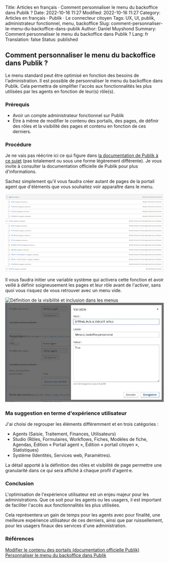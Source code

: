 Title: Articles en français · Comment personnaliser le menu du backoffice dans Publik ?
Date: 2022-10-16 11:27
Modified: 2022-10-16 11:27
Category: Articles en français · Publik · Le connecteur citoyen
Tags: UX, UI, publik, administrateur fonctionnel, menu, backoffice
Slug: comment-personnaliser-le-menu-du-backoffice-dans-publik
Author: Daniel Muyshond
Summary: Comment personnaliser le menu du backoffice dans Publik ?
Lang: fr
Translation: false
Status: published

## Comment personnaliser le menu du backoffice dans Publik ?

Le menu standard peut être optimisé en fonction des besoins de l'administration. Il est possible de personnaliser le menu du backoffice dans Publik.
Cela permettra de simplifier l'accès aux fonctionnalités les plus utilisées par les agents en fonction de leur(s) rôle(s).

### Prérequis

- Avoir un compte administrateur fonctionnel sur Publik
- Être à même de modifier le contenu des portails, des pages, de définir des rôles et la visibilité des pages et contenu en fonction de ces derniers.

### Procédure

Je ne vais pas réécrire ici ce qui figure dans [la documentation de Publik à ce sujet](https://doc-publik.entrouvert.com/admin-fonctionnel/modifier-le-contenu-des-portails/creer-un-menu-personnalise/#creer-un-menu-personnalise) (pas totalement ou sous une forme légèrement différente). Je vous invite à consulter la documentation officielle de Publik pour plus d'informations.

Sachez simplement qu'il vous faudra créer autant de pages de la portail agent que d'éléments que vous souhaitez voir apparaître dans le menu.

![Pages d'un portail agent dans Publik](/images/personnalisation_menu_publik_apercu_pages_portail_agent.jpg)


Il vous faudra initier une variable système qui activera cette fonction et avoir veillé à définir soigneusement les pages et leur rôle avant de l'activer, sans quoi vous risquez de vous retrouver avec un menu vide.

![Définition de la visibilité et inclusion dans les menus](/images/personnalisation_menu_publik_apercu_paramètres_pages.jpg)
![Variable système pour activer la personnalisation du menu](/images/personnalisation_menu_publik_variable_hobo_a_definir.jpg)



### Ma suggestion en terme d'expérience utilisateur

J'ai choisi de regrouper les éléments différemment et en trois catégories :

* Agents (Saisie, Traitement, Finances, Utilisateurs)
* Studio (Rôles, Formulaires, Workflows, Fiches, Modèles de fiche, Agendas, Édition « Portail agent », Édition « portail citoyen », Statistiques)
* Système (Identités, Services web, Paramètres).

La détail apporté à la définition des rôles et visibilité de page permettre une granularité dans ce qui sera affiché à chaque profil d'agent·e.

### Conclusion

L'optimisation de l'expérience utilisateur est un enjeu majeur pour les administrations. Que ce soit pour les agents ou les usagers, il est important de faciliter l'accès aux fonctionnalités les plus utilisées.

Cela représentera un gain de temps pour les agents avec pour finalité, une meilleure expérience utilisateur de ces derniers, ainsi que par ruissellement, pour les usagers finaux des services d'une administration.


### Références
[Modifier le contenu des portails (documentation officielle Publik)](https://doc-publik.entrouvert.com/admin-fonctionnel/modifier-le-contenu-des-portails/creer-un-menu-personnalise/#creer-un-menu-personnalise)
[Personnaliser le menu du backoffice dans Publik](https://doc-publik.entrouvert.com/admin-fonctionnel/modifier-le-contenu-des-portails/creer-un-menu-personnalise/#creer-un-menu-personnalise)